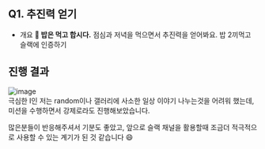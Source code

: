 ## Q1. 추진력 얻기
- 개요
**🍚 밥은 먹고 합시다.**
점심과 저녁을 먹으면서 추진력을 얻어봐요.
밥 2끼먹고 슬랙에 인증하기


## 진행 결과
![image](https://github.com/user-attachments/assets/840446af-4fac-441d-ac87-d278bdb66721)</br>
극심한 I인 저는 random이나 갤러리에 사소한 일상 이야기 나누는것을 어려워 했는데, 미션을 수행하면서 강제로라도 진행해보았습니다.

많은분들이 반응해주셔서 기분도 좋았고, 앞으로 슬랙 채널을 활용할때 조금더 적극적으로 사용할 수 있는 계기가 된 것 같습니다 :smile:
